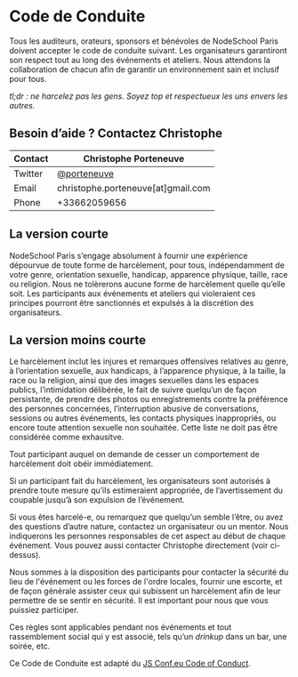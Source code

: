 # Code de Conduite

Tous les auditeurs, orateurs, sponsors et bénévoles de NodeSchool Paris doivent accepter le code de conduite suivant. Les organisateurs garantiront son respect tout au long des événements et ateliers.  Nous attendons la collaboration de chacun afin de garantir un environnement sain et inclusif pour tous.

*tl;dr : ne harcelez pas les gens.  Soyez top et respectueux les uns envers les autres.*

## Besoin d’aide ? Contactez Christophe

Contact | Christophe Porteneuve
--- | ---
Twitter | [@porteneuve](https://twitter.com/porteneuve)
Email | christophe.porteneuve[at]gmail.com
Phone | +33662059656

## La version courte

NodeSchool Paris s’engage absolument à fournir une expérience dépourvue de toute forme de harcèlement, pour tous, indépendamment de votre genre, orientation sexuelle, handicap, apparence physique, taille, race ou religion.  Nous ne tolèrerons aucune forme de harcèlement quelle qu’elle soit.  Les participants aux événements et ateliers qui violeraient ces principes pourront être sanctionnés et expulsés à la discrétion des organisateurs.

## La version moins courte

Le harcèlement inclut les injures et remarques offensives relatives au genre, à l’orientation sexuelle, aux handicaps, à l’apparence physique, à la taille, la race ou la religion, ainsi que des images sexuelles dans les espaces publics, l’intimidation délibérée, le fait de suivre quelqu’un de façon persistante, de prendre des photos ou enregistrements contre la préférence des personnes concernées, l’interruption abusive de conversations, sessions ou autres événements, les contacts physiques inappropriés, ou encore toute attention sexuelle non souhaitée.  Cette liste ne doit pas être considérée comme exhausitve.

Tout participant auquel on demande de cesser un comportement de harcèlement doit obéir immédiatement.

Si un participant fait du harcèlement, les organisateurs sont autorisés à prendre toute mesure qu’ils estimeraient appropriée, de l’avertissement du coupable jusqu’à son expulsion de l’événement.

Si vous êtes harcelé-e, ou remarquez que quelqu’un semble l’être, ou avez des questions d’autre nature, contactez un organisateur ou un mentor.  Nous indiquerons les personnes responsables de cet aspect au début de chaque événement.  Vous pouvez aussi contacter Christophe directement (voir ci-dessus).

Nous sommes à la disposition des participants pour contacter la sécurité du lieu de l'événement ou les forces de l'ordre locales, fournir une escorte, et de façon générale assister ceux qui subissent un harcèlement afin de leur permettre de se sentir en sécurité.  Il est important pour nous que vous puissiez participer.

Ces règles sont applicables pendant nos événements et tout rassemblement social qui y est associé, tels qu’un *drinkup* dans un bar, une soirée, etc.

Ce Code de Conduite est adapté du [JS Conf.eu Code of Conduct]( http://2014.jsconf.eu/code-of-conduct.html).
